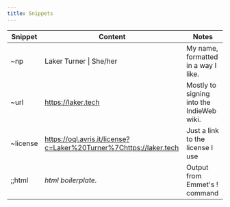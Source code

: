 ```yaml
---
title: Snippets
---
```


| Snippet | Content | Notes |
| ---- | ---- | ---- |
| ~np | Laker Turner \| She/her | My name, formatted in a way I like. |
| ~url | https://laker.tech | Mostly to signing into the IndieWeb wiki. |
| ~license | https://oql.avris.it/license?c=Laker%20Turner%7Chttps://laker.tech | Just a link to the license I use |
| ;;html | *html boilerplate.* | Output from Emmet's ! command |
